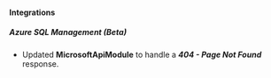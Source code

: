 
#### Integrations
##### Azure SQL Management (Beta)
- Updated **MicrosoftApiModule** to handle a ***404 - Page Not Found*** response.
